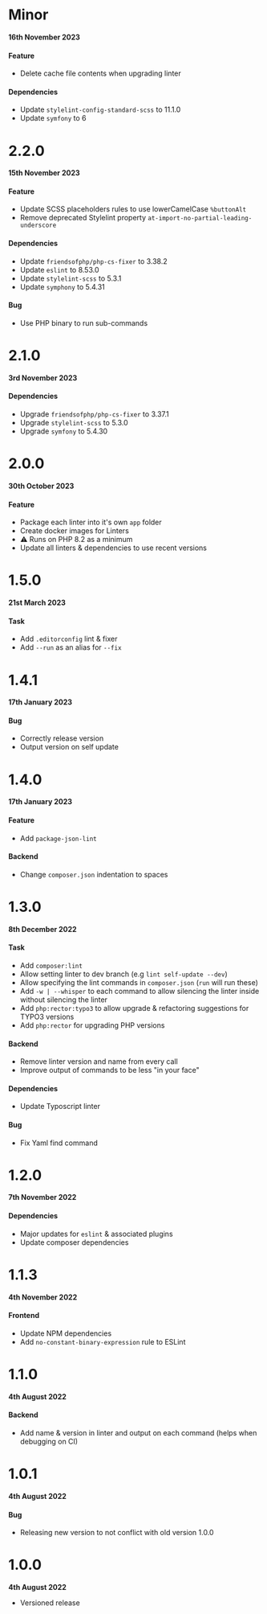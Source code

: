 # Minor

**16th November 2023**

#### Feature

- Delete cache file contents when upgrading linter

#### Dependencies

- Update `stylelint-config-standard-scss` to 11.1.0
- Update `symfony` to 6

# 2.2.0

**15th November 2023**

#### Feature

- Update SCSS placeholders rules to use lowerCamelCase `%buttonAlt`
- Remove deprecated Stylelint property `at-import-no-partial-leading-underscore`

#### Dependencies

- Update `friendsofphp/php-cs-fixer` to 3.38.2
- Update `eslint` to 8.53.0
- Update `stylelint-scss` to 5.3.1
- Update `symphony` to 5.4.31

#### Bug

- Use PHP binary to run sub-commands

# 2.1.0

**3rd November 2023**

#### Dependencies

- Upgrade `friendsofphp/php-cs-fixer` to 3.37.1
- Upgrade `stylelint-scss` to 5.3.0
- Upgrade `symfony` to 5.4.30

# 2.0.0

**30th October 2023**

#### Feature

- Package each linter into it's own `app` folder
- Create docker images for Linters
- ⚠️ Runs on PHP 8.2 as a minimum
- Update all linters & dependencies to use recent versions

# 1.5.0

**21st March 2023**

#### Task

- Add `.editorconfig` lint & fixer
- Add `--run` as an alias for `--fix`


# 1.4.1

**17th January 2023**

#### Bug

- Correctly release version
- Output version on self update

# 1.4.0

**17th January 2023**

#### Feature

- Add `package-json-lint`

#### Backend

- Change `composer.json` indentation to spaces

# 1.3.0

**8th December 2022**

#### Task

- Add `composer:lint`
- Allow setting linter to dev branch (e.g `lint self-update --dev`)
- Allow specifying the lint commands in `composer.json` (`run` will run these)
- Add `-w | --whisper` to each command to allow silencing the linter inside without silencing the linter
- Add `php:rector:typo3` to allow upgrade & refactoring suggestions for TYPO3 versions
- Add `php:rector` for upgrading PHP versions

#### Backend

- Remove linter version and name from every call
- Improve output of commands to be less "in your face"

#### Dependencies

- Update Typoscript linter

#### Bug

- Fix Yaml find command


# 1.2.0

**7th November 2022**

#### Dependencies

- Major updates for `eslint` & associated plugins
- Update composer dependencies

# 1.1.3

**4th November 2022**

#### Frontend

- Update NPM dependencies
- Add `no-constant-binary-expression` rule to ESLint

# 1.1.0

**4th August 2022**

#### Backend

- Add name & version in linter and output on each command (helps when debugging on CI)

# 1.0.1

**4th August 2022**

#### Bug

- Releasing new version to not conflict with old version 1.0.0

# 1.0.0

**4th August 2022**

- Versioned release
